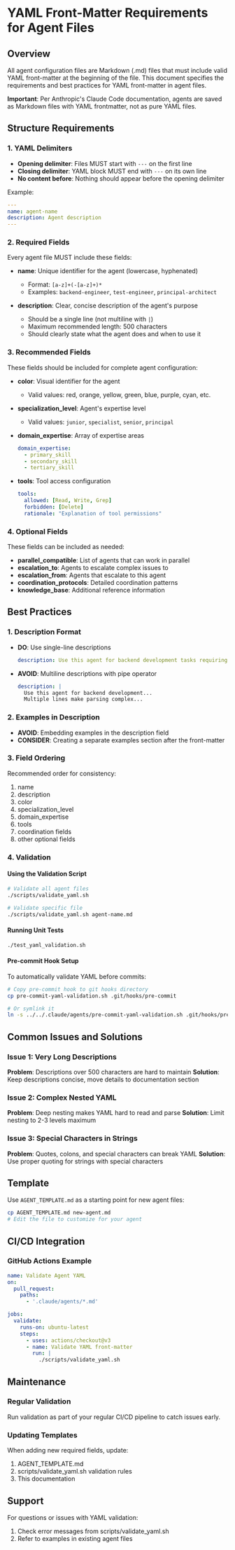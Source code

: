 # YAML Front-Matter Requirements for Agent Files

## Overview
All agent configuration files are Markdown (.md) files that must include valid YAML front-matter at the beginning of the file. This document specifies the requirements and best practices for YAML front-matter in agent files.

**Important**: Per Anthropic's Claude Code documentation, agents are saved as Markdown files with YAML frontmatter, not as pure YAML files.

## Structure Requirements

### 1. YAML Delimiters
- **Opening delimiter**: Files MUST start with `---` on the first line
- **Closing delimiter**: YAML block MUST end with `---` on its own line
- **No content before**: Nothing should appear before the opening delimiter

Example:
```yaml
---
name: agent-name
description: Agent description
---
```

### 2. Required Fields
Every agent file MUST include these fields:

- **name**: Unique identifier for the agent (lowercase, hyphenated)
  - Format: `[a-z]+(-[a-z]+)*`
  - Examples: `backend-engineer`, `test-engineer`, `principal-architect`

- **description**: Clear, concise description of the agent's purpose
  - Should be a single line (not multiline with `|`)
  - Maximum recommended length: 500 characters
  - Should clearly state what the agent does and when to use it

### 3. Recommended Fields
These fields should be included for complete agent configuration:

- **color**: Visual identifier for the agent
  - Valid values: red, orange, yellow, green, blue, purple, cyan, etc.

- **specialization_level**: Agent's expertise level
  - Valid values: `junior`, `specialist`, `senior`, `principal`

- **domain_expertise**: Array of expertise areas
  ```yaml
  domain_expertise:
    - primary_skill
    - secondary_skill
    - tertiary_skill
  ```

- **tools**: Tool access configuration
  ```yaml
  tools:
    allowed: [Read, Write, Grep]
    forbidden: [Delete]
    rationale: "Explanation of tool permissions"
  ```

### 4. Optional Fields
These fields can be included as needed:

- **parallel_compatible**: List of agents that can work in parallel
- **escalation_to**: Agents to escalate complex issues to
- **escalation_from**: Agents that escalate to this agent
- **coordination_protocols**: Detailed coordination patterns
- **knowledge_base**: Additional reference information

## Best Practices

### 1. Description Format
- **DO**: Use single-line descriptions
  ```yaml
  description: Use this agent for backend development tasks requiring FAANG-level expertise
  ```

- **AVOID**: Multiline descriptions with pipe operator
  ```yaml
  description: |
    Use this agent for backend development...
    Multiple lines make parsing complex...
  ```

### 2. Examples in Description
- **AVOID**: Embedding examples in the description field
- **CONSIDER**: Creating a separate examples section after the front-matter

### 3. Field Ordering
Recommended order for consistency:
1. name
2. description  
3. color
4. specialization_level
5. domain_expertise
6. tools
7. coordination fields
8. other optional fields

### 4. Validation

#### Using the Validation Script
```bash
# Validate all agent files
./scripts/validate_yaml.sh

# Validate specific file
./scripts/validate_yaml.sh agent-name.md
```

#### Running Unit Tests
```bash
./test_yaml_validation.sh
```

#### Pre-commit Hook Setup
To automatically validate YAML before commits:

```bash
# Copy pre-commit hook to git hooks directory
cp pre-commit-yaml-validation.sh .git/hooks/pre-commit

# Or symlink it
ln -s ../../.claude/agents/pre-commit-yaml-validation.sh .git/hooks/pre-commit
```

## Common Issues and Solutions

### Issue 1: Very Long Descriptions
**Problem**: Descriptions over 500 characters are hard to maintain
**Solution**: Keep descriptions concise, move details to documentation section

### Issue 2: Complex Nested YAML
**Problem**: Deep nesting makes YAML hard to read and parse
**Solution**: Limit nesting to 2-3 levels maximum

### Issue 3: Special Characters in Strings
**Problem**: Quotes, colons, and special characters can break YAML
**Solution**: Use proper quoting for strings with special characters

## Template
Use `AGENT_TEMPLATE.md` as a starting point for new agent files:

```bash
cp AGENT_TEMPLATE.md new-agent.md
# Edit the file to customize for your agent
```

## CI/CD Integration

### GitHub Actions Example
```yaml
name: Validate Agent YAML
on:
  pull_request:
    paths:
      - '.claude/agents/*.md'

jobs:
  validate:
    runs-on: ubuntu-latest
    steps:
      - uses: actions/checkout@v3
      - name: Validate YAML front-matter
        run: |
          ./scripts/validate_yaml.sh
```

## Maintenance

### Regular Validation
Run validation as part of your regular CI/CD pipeline to catch issues early.

### Updating Templates
When adding new required fields, update:
1. AGENT_TEMPLATE.md
2. scripts/validate_yaml.sh validation rules
3. This documentation

## Support
For questions or issues with YAML validation:
1. Check error messages from scripts/validate_yaml.sh
2. Refer to examples in existing agent files
